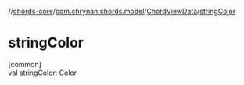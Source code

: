 //[chords-core](../../../index.md)/[com.chrynan.chords.model](../index.md)/[ChordViewData](index.md)/[stringColor](string-color.md)

# stringColor

[common]\
val [stringColor](string-color.md): Color
